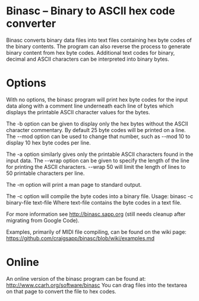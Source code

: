 Binasc &ndash; Binary to ASCII hex code converter
===================================================

Binasc converts binary data files into text files containing hex byte codes 
of the binary contents.  The program can also reverse the process to generate
binary content from hex byte codes.  Additional text codes for binary, 
decimal and ASCII characters can be interpreted into binary bytes.

Options
===========

With no options, the binasc program will print hex byte codes for the input 
data along with a comment line underneath each line of bytes which displays
the printable ASCII character values for the bytes.

The -b option can be given to display only the hex bytes without the 
ASCII character commentary.  By default 25 byte codes will be printed on 
a line.  The --mod option can be used to change that number, such as --mod 10
to display 10 hex byte codes per line.

The -a option similarly gives only the printable ASCII characters found in the
input data.  The --wrap option can be given to specify the length of the line
for printing the ASCII characters.  --wrap 50 will limit the length of lines
to 50 printable characters per line.

The -m option will print a man page to standard output.

The -c option will compile the byte codes into a binary file.  Usage:
   binasc -c binary-file text-file
Where text-file contains the byte codes in a text file.

For more information see http://binasc.sapp.org (still needs cleanup 
after migrating from Google Code).

Examples, primarily of MIDI file compiling, can be found on the wiki page:
    https://github.com/craigsapp/binasc/blob/wiki/examples.md


Online
=========

An online version of the binasc program can be found at:
    http://www.ccarh.org/software/binasc
You can drag files into the textarea on that page to convert the file to hex codes.







